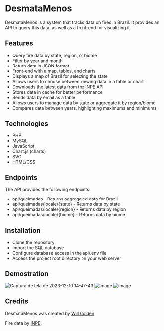 # DesmataMenos

DesmataMenos is a system that tracks data on fires in Brazil. It provides an API to query this data, as well as a front-end for visualizing it.

## Features

- Query fire data by state, region, or biome
- Filter by year and month
- Return data in JSON format
- Front-end with a map, tables, and charts
- Displays a map of Brazil for selecting the state
- Allows users to choose between viewing data in a table or chart
- Downloads the latest data from the INPE API
- Stores data in cache for better performance
- Sends data by email as a table
- Allows users to manage data by state or aggregate it by region/biome
- Compares data between years, highlighting maximums and minimums

## Technologies

- PHP
- MySQL
- JavaScript
- Chart.js (charts)
- SVG
- HTML/CSS

## Endpoints
The API provides the following endpoints:
- api/queimadas - Returns aggregated data for Brazil
- api/queimadas/locale/{state} - Returns data by state
- api/queimadas/locale/{region} - Returns data by region
- api/queimadas/locale/{biome} - Returns data by biome

## Installation

- Clone the repository
- Import the SQL database
- Configure database access in the api/.env file
- Access the project root directory on your web server

## Demostration
![Captura de tela de 2023-12-10 14-47-43](https://github.com/WillGolden80742/DesmataMenos/assets/91426752/5635d98c-b2b2-40f3-bb3b-2813f0a40ddb)
![image](https://github.com/WillGolden80742/DesmataMenos/assets/91426752/8b8fc4cc-972e-463b-ae44-23bc04e728f7)
![image](https://github.com/WillGolden80742/DesmataMenos/assets/91426752/3b4f71da-244d-4c02-92a6-a8a642d5ee9d)

## Credits

DesmataMenos was created by [Will Golden](https://github.com/willgolden80742/).

Fire data by [INPE](https://queimadas.dgi.inpe.br/queimadas/portal-static/estatisticas_estados/).
